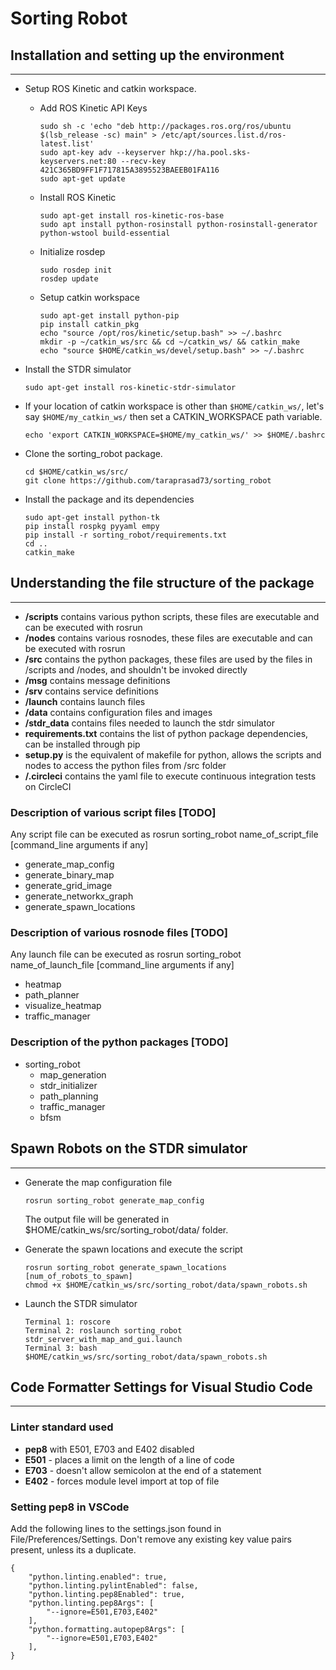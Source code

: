 # Sorting Robot

## Installation and setting up the environment
-----
 - Setup ROS Kinetic and catkin workspace.
    - Add ROS Kinetic API Keys
        ~~~~
        sudo sh -c 'echo "deb http://packages.ros.org/ros/ubuntu $(lsb_release -sc) main" > /etc/apt/sources.list.d/ros-latest.list'
        sudo apt-key adv --keyserver hkp://ha.pool.sks-keyservers.net:80 --recv-key 421C365BD9FF1F717815A3895523BAEEB01FA116
        sudo apt-get update
        ~~~~

    - Install ROS Kinetic
        ~~~~
        sudo apt-get install ros-kinetic-ros-base
        sudo apt install python-rosinstall python-rosinstall-generator python-wstool build-essential
        ~~~~

    - Initialize rosdep
        ~~~~
        sudo rosdep init
        rosdep update
        ~~~~
    - Setup catkin workspace
        ~~~~
        sudo apt-get install python-pip
        pip install catkin_pkg
        echo "source /opt/ros/kinetic/setup.bash" >> ~/.bashrc
        mkdir -p ~/catkin_ws/src && cd ~/catkin_ws/ && catkin_make
        echo "source $HOME/catkin_ws/devel/setup.bash" >> ~/.bashrc
        ~~~~
 - Install the STDR simulator
    ~~~~
    sudo apt-get install ros-kinetic-stdr-simulator
    ~~~~
 - If your location of catkin workspace is other than `$HOME/catkin_ws/`, let's say `$HOME/my_catkin_ws/` then set a CATKIN_WORKSPACE path variable.
    ~~~~
    echo 'export CATKIN_WORKSPACE=$HOME/my_catkin_ws/' >> $HOME/.bashrc
    ~~~~
 - Clone the sorting_robot package.
    ~~~~
    cd $HOME/catkin_ws/src/
    git clone https://github.com/taraprasad73/sorting_robot
    ~~~~
 - Install the package and its dependencies
    ~~~~
    sudo apt-get install python-tk
    pip install rospkg pyyaml empy
    pip install -r sorting_robot/requirements.txt
    cd ..
    catkin_make
    ~~~~

## Understanding the file structure of the package
-----
 - **/scripts** contains various python scripts, these files are executable and can be executed with rosrun
 - **/nodes** contains various rosnodes, these files are executable and can be executed with rosrun
 - **/src** contains the python packages, these files are used by the files in /scripts and /nodes, and shouldn't be invoked directly
 - **/msg** contains message definitions
 - **/srv** contains service definitions
 - **/launch** contains launch files
 - **/data** contains configuration files and images
 - **/stdr_data** contains files needed to launch the stdr simulator
 - **requirements.txt** contains the list of python package dependencies, can be installed through pip
 - **setup.py** is the equivalent of makefile for python, allows the scripts and nodes to access the python files from /src folder 
 - **/.circleci** contains the yaml file to execute continuous integration tests on CircleCI

### Description of various script files [TODO]
Any script file can be executed as rosrun sorting_robot name_of_script_file [command_line arguments if any]
 - generate_map_config 
 - generate_binary_map
 - generate_grid_image
 - generate_networkx_graph
 - generate_spawn_locations

### Description of various rosnode files [TODO]
Any launch file can be executed as rosrun sorting_robot name_of_launch_file [command_line arguments if any]
 - heatmap
 - path_planner
 - visualize_heatmap
 - traffic_manager

### Description of the python packages [TODO]
 - sorting_robot
   - map_generation
   - stdr_initializer
   - path_planning
   - traffic_manager
   - bfsm

## Spawn Robots on the STDR simulator
-----
 - Generate the map configuration file
    ~~~~
    rosrun sorting_robot generate_map_config
    ~~~~
    The output file will be generated in $HOME/catkin_ws/src/sorting_robot/data/ folder.

 - Generate the spawn locations and execute the script
    ~~~~
    rosrun sorting_robot generate_spawn_locations [num_of_robots_to_spawn]
    chmod +x $HOME/catkin_ws/src/sorting_robot/data/spawn_robots.sh
    ~~~~

 - Launch the STDR simulator
    ~~~~
    Terminal 1: roscore
    Terminal 2: roslaunch sorting_robot stdr_server_with_map_and_gui.launch
    Terminal 3: bash $HOME/catkin_ws/src/sorting_robot/data/spawn_robots.sh
    ~~~~

## Code Formatter Settings for Visual Studio Code
-----

### Linter standard used
 - **pep8** with E501, E703 and E402 disabled
 - **E501** - places a limit on the length of a line of code
 - **E703** - doesn't allow semicolon at the end of a statement
 - **E402** - forces module level import at top of file

### Setting pep8 in VSCode
Add the following lines to the settings.json found in File/Preferences/Settings. Don't remove any existing key value pairs present, unless its a duplicate.
~~~~
{
    "python.linting.enabled": true,
    "python.linting.pylintEnabled": false,
    "python.linting.pep8Enabled": true,
    "python.linting.pep8Args": [
        "--ignore=E501,E703,E402"
    ],
    "python.formatting.autopep8Args": [
        "--ignore=E501,E703,E402"
    ],
}
~~~~
